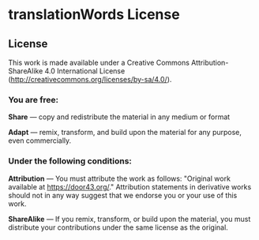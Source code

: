 # translationWords License

## License

This work is made available under a Creative Commons Attribution-ShareAlike 4.0 International License (http://creativecommons.org/licenses/by-sa/4.0/).

### You are free:

**Share** — copy and redistribute the material in any medium or format

**Adapt** — remix, transform, and build upon the material for any purpose, even commercially.

### Under the following conditions:

**Attribution** — You must attribute the work as follows: "Original work available at https://door43.org/." Attribution statements in derivative works should not in any way suggest that we endorse you or your use of this work.

**ShareAlike** — If you remix, transform, or build upon the material, you must distribute your contributions under the same license as the original.

